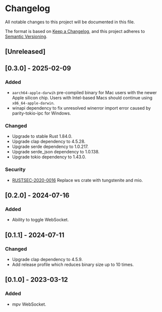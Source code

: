 # Changelog

All notable changes to this project will be documented in this file.

The format is based on [Keep a Changelog](https://keepachangelog.com/en/1.1.0/),
and this project adheres to [Semantic Versioning](https://semver.org/spec/v2.0.0.html).

## [Unreleased]

## [0.3.0] - 2025-02-09

### Added

- `aarch64-apple-darwih` pre-compiled binary for Mac users with the newer Apple
  silicon chip. Users with Intel-based Macs should continue using
  `x86_64-apple-darwin`.
- winapi dependency to fix unresolved winerror import error caused by
  parity-tokio-ipc for Windows.

### Changed

- Upgrade to stable Rust 1.84.0.
- Upgrade clap dependency to 4.5.28.
- Upgrade serde dependency to 1.0.217.
- Upgrade serde_json dependency to 1.0.138.
- Upgrade tokio dependency to 1.43.0.

### Security

- [RUSTSEC-2020-0016](https://rustsec.org/advisories/RUSTSEC-2020-0016) Replace
ws crate with tungstenite and mio.

## [0.2.0] - 2024-07-16

### Added

- Ability to toggle WebSocket.

## [0.1.1] - 2024-07-11

### Changed

- Upgrade clap dependency to 4.5.9.
- Add release profile which reduces binary size up to 10 times.

## [0.1.0] - 2023-03-12

### Added

- mpv WebSocket.

